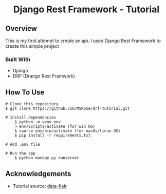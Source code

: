 
<h1 align="center">Django Rest Framework - Tutorial</h1>

## Overview

This is my first attempt to create an api. I used Django Rest Framework to create this simple project

### Built With

- Django
- DRF (Drango Rest Framwork)

## How To Use

```
# Clone this repository
$ git clone https://github.com/MSKose/drf-tutorial.git

# Install dependencies
    $ python -m venv env
    > env/Scripts/activate (for win OS)
    $ source env/bin/activate (for macOs/linux OS)
    $ pip install -r requirements.txt

# Add .env file

# Run the app
    $ python manage.py runserver
```

## Acknowledgements
- Tutorial source: [data-flair](https://data-flair.training/blogs/django-rest-framework/)